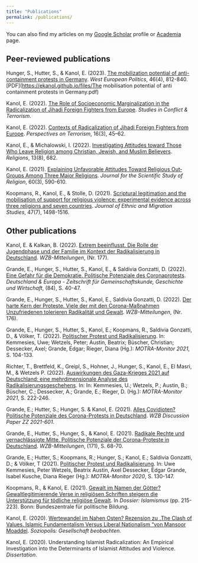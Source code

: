 ```yaml
---
title: "Publications"
permalink: /publications/
---
```


You can also find my articles on my [Google Scholar](https://scholar.google.com/citations?hl=en&user=MFvXV1sAAAAJ) profile or [Academia](https://wzb.academia.edu/EylemKanol) page.


## Peer-reviewed publications

Hunger, S., Hutter, S., & Kanol, E. (2023). [The mobilization potential of anti-containment protests in Germany](https://www.tandfonline.com/doi/full/10.1080/01402382.2023.2166728). _West European Politics_, 46(4), 812-840. [PDF](https://ekanol.github.io/files/The mobilisation potential of anti containment protests in Germany.pdf)

Kanol, E. (2022). [The Role of Socioeconomic Marginalization in the Radicalization of Jihadi Foreign Fighters from Europe](https://www.tandfonline.com/doi/full/10.1080/1057610X.2022.2153504). _Studies in Conflict & Terrorism_. 

Kanol, E. (2022). [Contexts of Radicalization of Jihadi Foreign Fighters from Europe](https://www.jstor.org/stable/27140393). _Perspectives on Terrorism_, 16(3), 45–62.

Kanol, E., & Michalowski, I. (2022). [Investigating Attitudes toward Those Who Leave Religion among Christian, Jewish, and Muslim Believers](https://www.mdpi.com/2077-1444/13/8/682). _Religions_, 13(8), 682.

Kanol, E. (2021). [Explaining Unfavorable Attitudes Toward Religious Out‐Groups Among Three Major Religions](https://onlinelibrary.wiley.com/doi/full/10.1111/jssr.12725). _Journal for the Scientific Study of Religion_, 60(3), 590-610.

Koopmans, R., Kanol, E., & Stolle, D. (2021). [Scriptural legitimation and the mobilisation of support for religious violence: experimental evidence across three religions and seven countries](https://www.tandfonline.com/doi/full/10.1080/1369183X.2020.1822158). _Journal of Ethnic and Migration Studies_, 47(7), 1498-1516.

## Other publications

Kanol, E. & Kalkan, B. (2022). [Extrem beeinflusst. Die Rolle der Jugendphase und der Familie im Kontext der Radikalisierung in Deutschland](https://www.wzb.eu/de/artikel/extrem-beeinflusst). _WZB-Mitteilungen_, (Nr. 177).

Grande, E., Hunger, S., Hutter, S., Kanol, E., & Saldivia Gonzatti, D. (2022). [Eine Gefahr für die Demokratie. Politische Potenziale des Coronaprotests](https://www.lpb-bw.de/publikation-anzeige/de-84-2022-demokratie-in-krisenzeiten-3635?tt_products%5BbackPID%5D=12276). _Deutschland & Europa - Zeitschrift für Gemeinschaftskunde, Geschichte und Wirtschaft_, (84), S. 40-47.

Grande, E., Hunger, S., Hutter, S., Kanol, E., Saldivia Gonzatti, D. (2022). [Der harte Kern der Proteste. Viele der mit den Corona-Maßnahmen Unzufriedenen tolerieren Radikalität und Gewalt](https://bibliothek.wzb.eu/artikel/2022/f-24807.pdf). _WZB-Mitteilungen_, (Nr. 176).

Grande, E., Hunger, S., Hutter, S., Kanol, E.; Koopmans, R., Saldivia Gonzatti, D., & Völker, T. (2022). [Politischer Protest und Radikalisierung](https://www.motra.info/motra-monitor-2021/). In: Kemmesies, Uwe; Wetzels, Peter; Austin, Beatrix; Büscher, Christian; Dessecker, Axel; Grande, Edgar; Rieger, Diana (Hg.): _MOTRA-Monitor 2021_, S. 104-133. 

Richter, T., Brettfeld, K., Greipl, S., Hohner, J., Hunger, S., Kanol, E., El Masri, M., & Wetzels P. (2022). [Auswirkungen des Gaza-Krieges 2021 auf Deutschland: eine mehrdimensionale Analyse des Radikalisierungsgeschehens](https://www.motra.info/motra-monitor-2021/). In: In: Kemmesies, U.; Wetzels, P.; Austin, B.; Büscher, C.; Dessecker, A.; Grande, E.; Rieger, D. (Hg.): _MOTRA-Monitor 2021_, S. 222-246. 

Grande, E.; Hutter, S.; Hunger, S. & Kanol, E. (2021). [Alles Covidioten? Politische Potenziale des Corona-Protests in Deutschland](https://www.ssoar.info/ssoar/handle/document/73561). _WZB Discussion Paper ZZ 2021-601_.

Grande, E., Hutter, S., Hunger, S., & Kanol, E. (2021). [Radikale Rechte und vernachlässigte Mitte. Politische Potenziale der Corona-Proteste in Deutschland](https://www.wzb.eu/de/pressemitteilung/radikale-rechte-und-vernachlaessigte-mitte). _WZB-Mitteilungen_, (171), S. 68-70.

Grande, E.; Hutter, S.; Koopmans, R.; Hunger, S.; Kanol, E.; Saldivia Gonzatti, D.; & Völker, T (2021). [Politischer Protest und Radikalisierung](https://www.motra.info/motra-monitor-2020/). In: Uwe Kemmesies, Peter Wetzels, Beatrix Austin, Axel Dessecker, Edgar Grande, Isabel Kusche, Diana Rieger (Hg.): _MOTRA-Monitor 2020_, S. 130-147.

Koopmans, R., & Kanol, E. (2021). [Gewalt im Namen der Götter? Gewaltlegitimierende Verse in religiösen Schriften steigern die Unterstützung für tödliche religiöse Gewalt](https://www.bpb.de/themen/islamismus/dossier-islamismus/338271/gewalt-im-namen-der-goetter/). In _Dossier: Islamismus_ (pp. 215-223). Bonn: Bundeszentrale für politische Bildung.

Kanol, E. (2020). [Wertewandel im Nahen Osten? Rezension zu „The Clash of Values. Islamic Fundamentalism Versus Liberal Nationalism “von Mansoor Moaddel](https://www.ssoar.info/ssoar/handle/document/82765). _Soziopolis: Gesellschaft beobachten._

Kanol, E. (2020). Understanding Islamist Radicalization: An Empirical Investigation into the Determinants of Islamist Attitudes and Violence. _Dissertation_.

